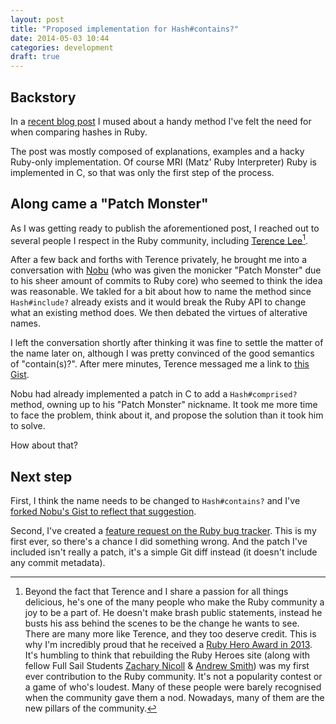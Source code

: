 ```yaml
---
layout: post
title: "Proposed implementation for Hash#contains?"
date: 2014-05-03 10:44
categories: development
draft: true
---
```


## Backstory
In a [recent blog post](/posts/proposal-for-a-better-ruby-hash-include/)
I mused about a handy method I've felt the need for when comparing hashes in Ruby.

The post was mostly composed of explanations, examples and a hacky Ruby-only
implementation. Of course MRI (Matz' Ruby Interpreter) Ruby is implemented in C,
so that was only the first step of the process.

## Along came a "Patch Monster"
As I was getting ready to publish the aforementioned post, I reached out to several
people I respect in the Ruby community, including [Terence Lee](http://hone.heroku.com)[^1].

After a few back and forths with Terence privately, he brought me into a
conversation with [Nobu](https://github.com/nobu) (who was given the monicker
"Patch Monster" due to his sheer amount of commits to Ruby core) who seemed to
think the idea was reasonable. We takled for a bit about how to name the method
since `Hash#include?` already exists and it would break the Ruby API to change
what an existing method does. We then debated the virtues of alterative names.

I left the conversation shortly after thinking it was fine to settle the matter of
the name later on, although I was pretty convinced of the good semantics of "contain(s)?".
After mere minutes, Terence messaged me a link to [this Gist](https://gist.github.com/nobu/dfe8ba14a48fc949f2ed).

Nobu had already implemented a patch in C to add a `Hash#comprised?` method, owning
up to his "Patch Monster" nickname. It took me more time to face the problem, think
about it, and propose the solution than it took him to solve.

How about that?

## Next step

First, I think the name needs to be changed to `Hash#contains?` and I've [forked
Nobu's Gist to reflect that suggestion](https://gist.github.com/olivierlacan/9658754b79153fc81222).

Second, I've created a [feature request on the Ruby bug tracker](https://bugs.ruby-lang.org/projects/ruby-trunk/issues).
This is my first ever, so there's a chance I did something wrong. And the patch
I've included isn't really a patch, it's a simple Git diff instead (it doesn't include any
commit metadata).

[^1]: Beyond the fact that Terence and I share a passion for all things delicious, he's one of the many people who make the Ruby community a joy to be a part of. He doesn't make brash public statements, instead he busts his ass behind the scenes to be the change he wants to see. There are many more like Terence, and they too deserve credit. This is why I'm incredibly proud that he received a [Ruby Hero Award in 2013](http://rubyheroes.com/#heroes). It's humbling to think that rebuilding the Ruby Heroes site (along with fellow Full Sail Students [Zachary Nicoll](http://zdn.me/) & [Andrew Smith](https://twitter.com/fullsailor)) was my first ever contribution to the Ruby community. It's not a popularity contest or a game of who's loudest. Many of these people were barely recognised when the community gave them a nod. Nowadays, many of them are the new pillars of the community.
